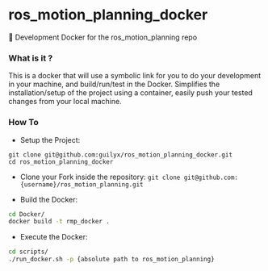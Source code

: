 # ros_motion_planning_docker

🐳 Development Docker for the ros_motion_planning repo

### What is it ?

This is a docker that will use a symbolic link for you to do your development in your machine, and build/run/test in the Docker. Simplifies the installation/setup of the project using a container, easily push your tested changes from your local machine.

### How To

- Setup the Project:

```
git clone git@github.com:guilyx/ros_motion_planning_docker.git
cd ros_motion_planning_docker
```

- Clone your Fork inside the repository: `git clone git@github.com:{username}/ros_motion_planning.git`

- Build the Docker:

```bash
cd Docker/
docker build -t rmp_docker .
```

- Execute the Docker:

```bash
cd scripts/
./run_docker.sh -p {absolute path to ros_motion_planning}
```
